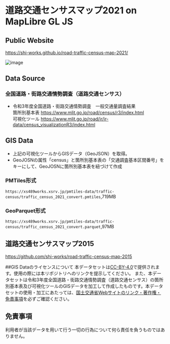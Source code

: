 # 道路交通センサスマップ2021 on MapLibre GL JS
## Public Website
https://shi-works.github.io/road-traffic-census-map-2021/

![image](https://github.com/shi-works/road-traffic-census-map-2021/assets/71203808/ecd1029a-93e5-42e9-ad34-327d63562cfa)

## Data Source
### 全国道路・街路交通情勢調査（道路交通センサス）
- 令和3年度全国道路・街路交通情勢調査 一般交通量調査結果  
箇所別基本表 https://www.mlit.go.jp/road/census/r3/index.html  
可視化ツール https://www.mlit.go.jp/road/ir/ir-data/census_visualizationR3/index.html

## GIS Data
- 上記の可視化ツールからGISデータ（GeoJSON）を取得。
- GeoJOSNの属性「census」と箇所別基本表の「交通調査基本区間番号」をキーにして、GeoJOSNに箇所別基本表を紐づけて作成
### PMTiles形式
`https://xs489works.xsrv.jp/pmtiles-data/traffic-census/traffic_census_2021_convert.pmtiles`,719MB
### GeoParquet形式
`https://xs489works.xsrv.jp/pmtiles-data/traffic-census/traffic_census_2021_convert.parquet`,97MB

## 道路交通センサスマップ2015
https://github.com/shi-works/road-traffic-census-map-2015

##GIS Dataのライセンスについて
本データセットは[CC-BY-4.0](https://pmtiles-data.s3.ap-northeast-1.amazonaws.com/traffic-accident/LICENSE)で提供されます。使用の際には本リポジトリへのリンクを提示してください。
また、本データセットは令和3年度全国道路・街路交通情勢調査（道路交通センサス）の箇所別基本表及び可視化ツールのGISデータを加工して作成したものです。本データセットの使用・加工にあたっては、[国土交通省Webサイトのリンク・著作権・免責事項](https://www.mlit.go.jp/link.html)を必ずご確認ください。

## 免責事項
利用者が当該データを用いて行う一切の行為について何ら責任を負うものではありません。
